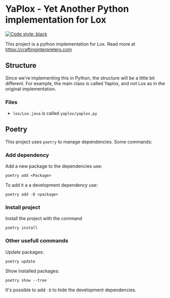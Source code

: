 # YaPlox - Yet Another Python implementation for Lox

[![Code style: black](https://img.shields.io/badge/code%20style-black-000000.svg)](https://github.com/psf/black)

This project is a python implementation for Lox. Read more at <https://craftinginterpreters.com>

## Structure

Since we're implementing this in Python, the structure will be a little bit different.
For example, the main class is called Yaplox, and not Lox as in the original implementation.

### Files

- `lox/Lox.java` is called `yaplox/yaplox.py`

## Poetry

This project uses `poetry` to manage dependencies. Some commands:

### Add dependency

Add a new package to the dependencies use:

```shell
poetry add <Package>
```

To add it a a development dependency use:

```shell
poetry add -D <package>
```

### Install project

Install the project with the command

```shell
poetry install
```

### Other usefull commands

Update packages:

```shell
poetry update
```

Show installed packages:

```shell
poetry show --tree
```

It's possible to add `-D` to hide the development dependencies.

